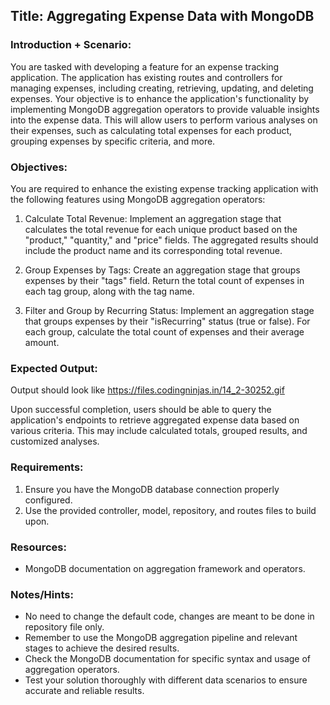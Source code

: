 ## Title: Aggregating Expense Data with MongoDB

### Introduction + Scenario:
You are tasked with developing a feature for an expense tracking application. The application has existing routes and controllers for managing expenses, including creating, retrieving, updating, and deleting expenses. Your objective is to enhance the application's functionality by implementing MongoDB aggregation operators to provide valuable insights into the expense data. This will allow users to perform various analyses on their expenses, such as calculating total expenses for each product, grouping expenses by specific criteria, and more.

### Objectives:
You are required to enhance the existing expense tracking application with the following features using MongoDB aggregation operators:

1. Calculate Total Revenue:
Implement an aggregation stage that calculates the total revenue for each unique product based on the "product," "quantity," and "price" fields. The aggregated results should include the product name and its corresponding total revenue.

2. Group Expenses by Tags:
Create an aggregation stage that groups expenses by their "tags" field. Return the total count of expenses in each tag group, along with the tag name.

3. Filter and Group by Recurring Status:
Implement an aggregation stage that groups expenses by their "isRecurring" status (true or false). For each group, calculate the total count of expenses and their average amount.



### Expected Output:

Output should look like https://files.codingninjas.in/14_2-30252.gif

Upon successful completion, users should be able to query the application's endpoints to retrieve aggregated expense data based on various criteria. This may include calculated totals, grouped results, and customized analyses.

### Requirements:


1. Ensure you have the MongoDB database connection properly configured.
2. Use the provided controller, model, repository, and routes files to build upon.

### Resources:
- MongoDB documentation on aggregation framework and operators.


### Notes/Hints:
- No need to change the default code, changes are meant to be done in repository file only.
- Remember to use the MongoDB aggregation pipeline and relevant stages to achieve the desired results.
- Check the MongoDB documentation for specific syntax and usage of aggregation operators.
- Test your solution thoroughly with different data scenarios to ensure accurate and reliable results.

